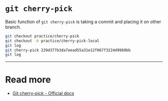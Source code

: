 # `git cherry-pick`

Basic function of `git cherry-pick` is taking a commit and placing it on other branch.

```sh
git checkout practice/cherry-pick
git checkout -b practice/cherry-pick-local
git log
git cherry-pick 229d377b3da7eead55a31e12f067f3224d9960bb
git log
```

---

# Read more
- [Git cherry-pick - Official docs](https://git-scm.com/docs/git-cherry-pick)
